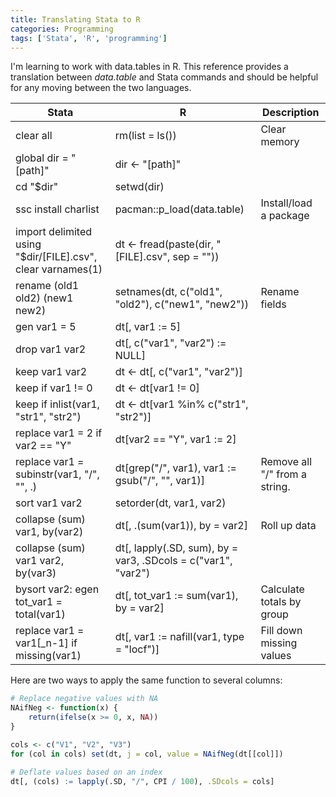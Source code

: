 ```yaml
---
title: Translating Stata to R
categories: Programming
tags: ['Stata', 'R', 'programming']
---
```


I'm learning to work with data.tables in R. This reference provides a translation between *data.table* and Stata commands and should be helpful for any moving between the two languages.


| **Stata**                                                   | **R**                                              | **Description**               |
|-------------------------------------------------------------|----------------------------------------------------|-------------------------------|
| clear all                                                   | rm(list = ls())                                    | Clear memory                  |
| global dir = "[path]"                                       | dir <- "[path]"                                    |                               |
| cd "$dir"                                                   | setwd(dir)                                         |                               |
| ssc install charlist                                        | pacman::p_load(data.table)                         | Install/load a package        |
| import delimited using "$dir/[FILE].csv", clear varnames(1) | dt <- fread(paste(dir, "[FILE].csv", sep = ""))    |                               |
| rename (old1 old2) (new1 new2)                              | setnames(dt, c("old1", "old2"), c("new1", "new2")) | Rename fields                 |
| gen var1 = 5                                                | dt[, var1 := 5]                                    |                               |
| drop var1 var2                                              | dt[, c("var1", "var2") := NULL]                    |                               |
| keep var1 var2                                              | dt <- dt[, c("var1", "var2")]                      |                               |
| keep if var1 != 0                                           | dt <- dt[var1 != 0]                                |                               |
| keep if inlist(var1, "str1", "str2")                        | dt <- dt[var1 %in% c("str1", "str2")]              |                               |
| replace var1 = 2 if var2 == "Y"                             | dt[var2 == "Y", var1 := 2]                         |                               |
| replace var1 = subinstr(var1, "/", "", .)                   | dt[grep("/", var1), var1 := gsub("/", "", var1)]   | Remove all "/" from a string. |
| sort var1 var2                                              | setorder(dt, var1, var2)                           |                               |
| collapse (sum) var1, by(var2)                               | dt[, .(sum(var1)), by = var2]                      | Roll up data                  |
| collapse (sum) var1 var2, by(var3)			      | dt[, lapply(.SD, sum), by = var3, .SDcols = c("var1", "var2") |			   |
| bysort var2: egen tot_var1 = total(var1)                    | dt[, tot_var1 := sum(var1), by = var2]             | Calculate totals by group     |
| replace var1 = var1[_n-1] if missing(var1)                  | dt[, var1 := nafill(var1, type = "locf")]          | Fill down missing values      |

Here are two ways to apply the same function to several columns:

```R
# Replace negative values with NA
NAifNeg <- function(x) {
	return(ifelse(x >= 0, x, NA))
}

cols <- c("V1", "V2", "V3")
for (col in cols) set(dt, j = col, value = NAifNeg(dt[[col]])

# Deflate values based on an index
dt[, (cols) := lapply(.SD, "/", CPI / 100), .SDcols = cols]
```


